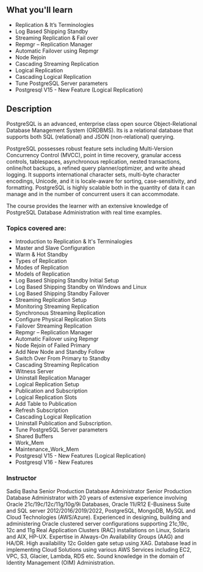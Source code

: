 

## What you'll learn

- Replication & It’s Terminologies
- Log Based Shipping Standby
- Streaming Replication & Fail over
- Repmgr – Replication Manager
- Automatic Failover using Repmgr
- Node Rejoin
- Cascading Streaming Replication
- Logical Replication
- Cascading Logical Replication
- Tune PostgreSQL Server parameters
- Postgresql V15 - New Feature (Logical Replication)


## Description

PostgreSQL is an advanced, enterprise class open source Object-Relational Database Management System (ORDBMS). Its is a relational database that supports both SQL (relational) and JSON (non-relational) querying.

PostgreSQL possesses robust feature sets including Multi-Version Concurrency Control (MVCC), point in time recovery, granular access controls, tablespaces, asynchronous replication, nested transactions, online/hot backups, a refined query planner/optimizer, and write ahead logging. It supports international character sets, multi-byte character encodings, Unicode, and it is locale-aware for sorting, case-sensitivity, and formatting. PostgreSQL is highly scalable both in the quantity of data it can manage and in the number of concurrent users it can accommodate.

The course provides the learner with an extensive knowledge of PostgreSQL Database Administration with real time examples.

### Topics covered are:
- Introduction to Replication & It's Terminalogies
- Master and Slave Configuration
- Warm & Hot Standby
- Types of Replication
- Modes of Replication
- Models of Replication
- Log Based Shipping Standby Initial Setup
- Log Based Shipping Standby on Windows and Linux
- Log Based Shipping Standby Failover
- Streaming Replication Setup
- Monitoring Streaming Replication
- Synchronous Streaming Replication
- Configure Physical Replication Slots
- Failover Streaming Replication
- Repmgr – Replication Manager
- Automatic Failover using Repmgr
- Node Rejoin of Failed Primary
- Add New Node and Standby Follow
- Switch Over From Primary to Standby
- Cascading Streaming Replication
- Witness Server
- Uninstall Replication Manager
- Logical Replication Setup
- Publication and Subscription
- Logical Replication Slots
- Add Table to Publication
- Refresh Subscription
- Cascading Logical Replication
- Uninstall Publication and Subscription.
- Tune PostgreSQL Server parameters
- Shared Buffers
- Work_Mem
- Maintenance_Work_Mem
- Postgresql V15 - New Features (Logical Replication)
- Postgresql V16 - New Features

### Instructor

Sadiq Basha
Senior Production Database Administrator
Senior Production Database Administrator with 20 years of extensive experience involving Oracle 21c/19c/12c/11g/10g/9i Databases, Oracle 11i/R12 E-Business Suite and SQL server 2012/2016/2019/2022, PostgreSQL, MongoDB, MySQL and Cloud Technologies (AWS/Azure). Experienced in designing, building and administering Oracle clustered server configurations supporting 21c,19c, 12c and 11g Real Application Clusters (RAC) installations on Linux, Solaris and AIX, HP-UX. Expertise in Always-On Availability Groups (AAG) and HA/DR. High availability 12c Golden gate setup using XAG.  Database lead in implementing Cloud Solutions using various AWS Services including EC2, VPC, S3, Glacier, Lambda, RDS etc.  Sound knowledge in the domain of Identity Management (OIM) Administration.

